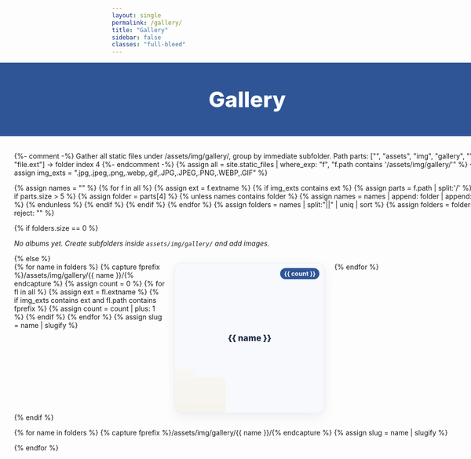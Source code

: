 ```yaml
---
layout: single
permalink: /gallery/
title: "Gallery"
sidebar: false
classes: "full-bleed"
---
```


<style>
/* Hide built-in page title / pager; keep only the blue hero */
.page__title, .pagination, .pagination--pager { display:none !important; }

/* Full-bleed helpers */
.page.full-bleed .page__inner-wrap,
.page.full-bleed .page__content {
  max-width: none !important;
  padding-left: 0 !important;
  padding-right: 0 !important;
}
.full-bleed-row { width:100vw; margin-left:calc(50% - 50vw); margin-right:calc(50% - 50vw); }

/* Blue hero */
.g-hero { background:#2f5597; color:#fff; padding: clamp(28px,5vw,56px) 24px; text-align:center; }
.g-hero h1 { margin:0; font-weight:800; font-size: clamp(28px,4.6vw,56px); }

/* Body */
.g-wrap { padding: 18px clamp(14px,3vw,40px); }

/* ===== Folder cards (square buttons) ===== */
.folder-grid{
  display:grid; grid-template-columns: repeat(auto-fit, minmax(220px, 1fr));
  gap: clamp(12px, 2vw, 20px);
}
.folder-card{
  display:flex; align-items:center; justify-content:center; text-align:center;
  aspect-ratio: 1/1; border-radius: 16px; background:#f7f9fc;
  border:1px solid #e6ecf8; box-shadow:0 8px 24px rgba(2,24,71,.06);
  padding: 18px; text-decoration:none; position:relative; overflow:hidden;
  transition: transform .08s ease, box-shadow .2s ease, border-color .2s ease;
}
.folder-card:hover{ transform: translateY(-2px); border-color:#d7e3ff; box-shadow:0 12px 30px rgba(2,24,71,.09); }
.folder-name{
  color:#1f2a44; font-weight:800; font-size:clamp(1rem, 1.8vw, 1.1rem); line-height:1.25;
}
.folder-card .badge{
  position:absolute; top:10px; right:10px; background:#2f5597; color:#fff;
  font-weight:700; font-size:.78rem; border-radius:999px; padding:.25rem .5rem;
}

/* Subtle folder glyph */
.folder-glyph{
  position:absolute; left:-16px; bottom:-18px; width:120px; height:90px; opacity:.08;
  background: linear-gradient(180deg,#ffd36c,#ffb942);
  border-radius:10px 10px 8px 8px;
}
.folder-glyph:before{
  content:""; position:absolute; left:10px; top:-18px; width:48px; height:16px;
  background: linear-gradient(180deg,#ffe199,#ffd36c); border-radius:6px 6px 0 0;
}

/* ===== Single-album view ===== */
.album-actions{
  display:flex; justify-content:space-between; align-items:center; gap:12px; margin-bottom:12px;
}
.back-link{
  display:inline-block; padding:.45rem .7rem; border:1px solid #d7e3ff; border-radius:8px;
  color:#2f5597; font-weight:700; text-decoration:none; background:#fff;
}
.back-link:hover{ background:#f5f8ff; border-color:#2f5597; }

/* Images grid (no captions) */
.g-grid{
  display:grid; grid-template-columns: repeat(auto-fit, minmax(240px, 1fr));
  gap: clamp(8px, 1.6vw, 16px); align-items:start;
}
.g-item{ margin:0; padding:0; border-radius:12px; overflow:hidden; background:#f7f9fc; box-shadow:0 6px 24px rgba(2,24,71,.06); }
.g-item img{ width:100%; height:auto; display:block; aspect-ratio:16/10; object-fit:cover; transition: transform .25s ease; }
.g-item:hover img{ transform: scale(1.02); }

/* Hide sections toggled by JS */
#foldersView[hidden], .album-section[hidden]{ display:none !important; }
</style>

<!-- HERO -->
<div class="full-bleed-row g-hero">
  <h1>Gallery</h1>
</div>

<!-- BODY -->
<div class="full-bleed-row g-wrap">

  {%- comment -%}
    Gather all static files under /assets/img/gallery/, group by immediate subfolder.
    Path parts: ["", "assets", "img", "gallery", "<FOLDER>", "file.ext"] -> folder index 4
  {%- endcomment -%}
  {% assign all = site.static_files | where_exp: "f", "f.path contains '/assets/img/gallery/'" %}
  {% assign img_exts = ".jpg,.jpeg,.png,.webp,.gif,.JPG,.JPEG,.PNG,.WEBP,.GIF" %}

  {% assign names = "" %}
  {% for f in all %}
    {% assign ext = f.extname %}
    {% if img_exts contains ext %}
      {% assign parts = f.path | split:'/' %}
      {% if parts.size > 5 %}
        {% assign folder = parts[4] %}
        {% unless names contains folder %}
          {% assign names = names | append: folder | append: "||" %}
        {% endunless %}
      {% endif %}
    {% endif %}
  {% endfor %}
  {% assign folders = names | split:"||" | uniq | sort %}
  {% assign folders = folders | reject: "" %}

  <!-- ======= FOLDERS VIEW (square buttons) ======= -->
  <section id="foldersView">
    {% if folders.size == 0 %}
      <p><em>No albums yet. Create subfolders inside <code>assets/img/gallery/</code> and add images.</em></p>
    {% else %}
      <div class="folder-grid">
        {% for name in folders %}
          {% capture fprefix %}/assets/img/gallery/{{ name }}/{% endcapture %}
          {% assign count = 0 %}
          {% for fl in all %}
            {% assign ext = fl.extname %}
            {% if img_exts contains ext and fl.path contains fprefix %}
              {% assign count = count | plus: 1 %}
            {% endif %}
          {% endfor %}
          {% assign slug = name | slugify %}
          <a class="folder-card" href="/gallery/?album={{ name | uri_escape }}" data-folder="{{ slug }}">
            <span class="folder-name">{{ name }}</span>
            <span class="badge">{{ count }}</span>
            <span class="folder-glyph" aria-hidden="true"></span>
          </a>
        {% endfor %}
      </div>
    {% endif %}
  </section>

  <!-- ======= ONE-ALBUM VIEW (all sections pre-rendered; JS shows one) ======= -->
  {% for name in folders %}
    {% capture fprefix %}/assets/img/gallery/{{ name }}/{% endcapture %}
    {% assign slug = name | slugify %}
    <section class="album-section" id="album-{{ slug }}" data-folder="{{ slug }}" hidden>
      <div class="album-actions">
        <a class="back-link" href="/gallery/">← Back to all albums</a>
        <strong>{{ name }}</strong>
      </div>
      <div class="g-grid">
        {% for file in all %}
          {% assign ext = file.extname %}
          {% if img_exts contains ext and file.path contains fprefix %}
            <figure class="g-item">
              <img src="{{ file.path | relative_url }}" alt="Gallery image">
            </figure>
          {% endif %}
        {% endfor %}
      </div>
    </section>
  {% endfor %}

</div>

<script>
(function(){
  // Read ?album=<Folder Name> from URL
  const params = new URLSearchParams(location.search);
  const albumName = params.get('album'); // pretty name
  if(!albumName){ return; }

  // Find slug that matches this name (case-insensitive)
  const cards = Array.from(document.querySelectorAll('.folder-card[data-folder]'));
  const byName = new Map(cards.map(c => [c.querySelector('.folder-name').textContent.trim().toLowerCase(), c.dataset.folder]));
  const slug = byName.get(albumName.trim().toLowerCase());
  if(!slug){ return; }

  // Hide folders view, show the chosen album section
  const foldersView = document.getElementById('foldersView');
  const section = document.querySelector('.album-section[data-folder="'+slug+'"]');
  if(foldersView && section){
    foldersView.hidden = true;
    section.hidden = false;
    // make URL pretty (keeps album param for sharing)
    const url = new URL(location.href);
    url.searchParams.set('album', albumName.trim());
    history.replaceState(null,'',url.toString());
  }
})();
</script>
